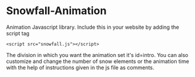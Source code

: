 # Snowfall-Animation
Animation Javascript library.
Include this in your website by adding the script tag 

    <script src="snowfall.js"></script>
    
The division in which you want the animation set it's id=intro.
You can also customize and change the number of snow elements or the animation time with the help of instructions given in the js file as comments.
